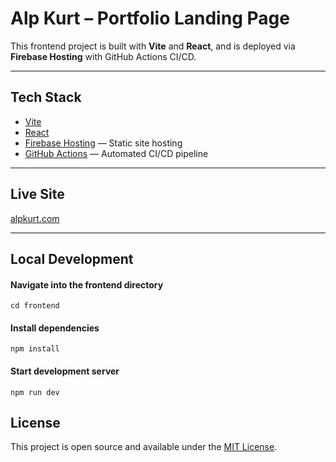 # Alp Kurt – Portfolio Landing Page

This frontend project is built with **Vite** and **React**, and is deployed via **Firebase Hosting** with GitHub Actions CI/CD.

---

## Tech Stack

- [Vite](https://vitejs.dev/)
- [React](https://reactjs.org/)
- [Firebase Hosting](https://firebase.google.com/docs/hosting) — Static site hosting
- [GitHub Actions](https://github.com/features/actions) — Automated CI/CD pipeline

---

## Live Site

[alpkurt.com](https://alpkurt.com)

---

## Local Development
#### Navigate into the frontend directory
    cd frontend

#### Install dependencies
    npm install

#### Start development server
    npm run dev

## License

This project is open source and available under the [MIT License](/LICENSE).    
